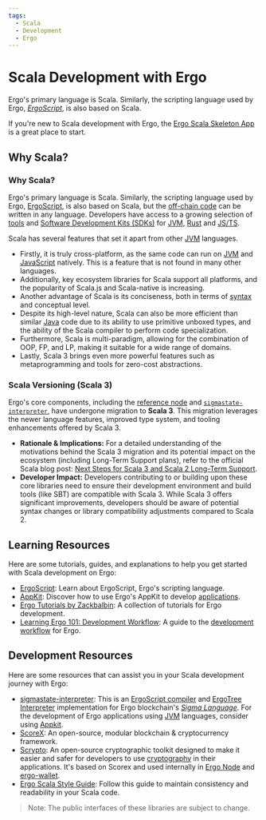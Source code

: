 ```yaml
---
tags:
  - Scala
  - Development
  - Ergo
---
```


# Scala Development with Ergo

Ergo's primary language is Scala. Similarly, the scripting language used by Ergo, [*ErgoScript*](ergoscript.md), is also based on Scala.

If you're new to Scala development with Ergo, the [Ergo Scala Skeleton App](https://github.com/dav009/ergo-scala-skeleton-app) is a great place to start.

## Why Scala? 

### Why Scala?

Ergo's primary language is Scala. Similarly, the scripting language used by Ergo, [ErgoScript](ergoscript.md), is also based on Scala, but the [off-chain code](off-chain-overview.md) can be written in any language. Developers have access to a growing selection of [tools](get-started.md) and [Software Development Kits (SDKs)](frameworks.md) for [JVM](jvm.md), [Rust](rust.md) and [JS/TS](js.md).


Scala has several features that set it apart from other [JVM](jvm.md) languages.

- Firstly, it is truly cross-platform, as the same code can run on [JVM](jvm.md) and [JavaScript](js.md) natively. This is a feature that is not found in many other languages.
- Additionally, key ecosystem libraries for Scala support all platforms, and the popularity of Scala.js and Scala-native is increasing.
- Another advantage of Scala is its conciseness, both in terms of [syntax](syntax.md) and conceptual level.
- Despite its high-level nature, Scala can also be more efficient than similar [Java](java.md) code due to its ability to use primitive unboxed types, and the ability of the Scala compiler to perform code specialization.
- Furthermore, Scala is multi-paradigm, allowing for the combination of OOP, FP, and LP, making it suitable for a wide range of domains.
- Lastly, Scala 3 brings even more powerful features such as metaprogramming and tools for zero-cost abstractions.

### Scala Versioning (Scala 3)

Ergo's core components, including the [reference node](install.md) and [`sigmastate-interpreter`](sigmastate-interpreter.md), have undergone migration to **Scala 3**. This migration leverages the newer language features, improved type system, and tooling enhancements offered by Scala 3.

*   **Rationale & Implications:** For a detailed understanding of the motivations behind the Scala 3 migration and its potential impact on the ecosystem (including Long-Term Support plans), refer to the official Scala blog post: [Next Steps for Scala 3 and Scala 2 Long-Term Support](https://www.scala-lang.org/blog/next-scala-lts.html).
*   **Developer Impact:** Developers contributing to or building upon these core libraries need to ensure their development environment and build tools (like SBT) are compatible with Scala 3. While Scala 3 offers significant improvements, developers should be aware of potential syntax changes or library compatibility adjustments compared to Scala 2.

## Learning Resources

Here are some tutorials, guides, and explanations to help you get started with Scala development on Ergo:

- [ErgoScript](ergoscript.md): Learn about ErgoScript, Ergo's scripting language.
- [AppKit](appkit.md): Discover how to use Ergo's AppKit to develop [applications](use-cases-overview.md).
- [Ergo Tutorials by Zackbalbin](https://github.com/zackbalbin/ErgoTutorials): A collection of tutorials for Ergo development.
- [Learning Ergo 101: Development Workflow](https://blog.cryptostars.is/learning-ergo-101-development-workflow-aa17dd63ef6): A guide to the [development workflow](get-started.md) for Ergo.

## Development Resources

Here are some resources that can assist you in your Scala development journey with Ergo:

- [sigmastate-interpreter](sigmastate-interpreter.md): This is an [ErgoScript compiler](compiler.md) and [ErgoTree Interpreter](ergotree.md) implementation for Ergo blockchain's [*Sigma Language*](sigma-lang.md). For the development of Ergo applications using [JVM](jvm.md) languages, consider using [Appkit](appkit.md).
- [ScoreX](https://github.com/scorexfoundation/scorex): An open-source, modular blockchain & cryptocurrency framework.
- [Scrypto](scrypto.md): An open-source cryptographic toolkit designed to make it easier and safer for developers to use [cryptography](crypto.md) in their applications. It's based on Scorex and used internally in [Ergo Node](install.md) and [ergo-wallet](wallet.md).
- [Ergo Scala Style Guide](https://github.com/ergoplatform/ergo-scala-style-guide): Follow this guide to maintain consistency and readability in your Scala code.

> Note: The public interfaces of these libraries are subject to change.
